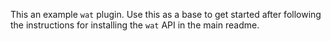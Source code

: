 This an example `wat` plugin. Use this as a base to get started after following the instructions for installing the
`wat` API in the main readme.
